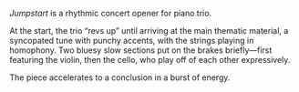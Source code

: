 *Jumpstart* is a rhythmic concert opener for piano trio.

At the start, the trio “revs up” until arriving at the main thematic material, a syncopated tune with punchy accents,
with the strings playing in homophony. Two bluesy slow sections put on the brakes briefly—first featuring the violin,
then the cello, who play off of each other expressively.

The piece accelerates to a conclusion in a burst of energy.